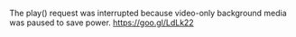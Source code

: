The play() request was interrupted because video-only background media was paused to save power. https://goo.gl/LdLk22
